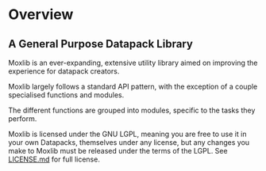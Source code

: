 # Overview
## A General Purpose Datapack Library

Moxlib is an ever-expanding, extensive utility library aimed on improving the experience for datapack creators.

Moxlib largely follows a standard API pattern, with the exception of a couple specialised functions and modules.

The different functions are grouped into modules, specific to the tasks they perform.

Moxlib is licensed under the GNU LGPL, meaning you are free to use it in your own Datapacks, themselves under any license,
but any changes you make to Moxlib must be released under the terms of the LGPL.
See [LICENSE.md](https://github.com/moxvallix/moxlib/blob/main/LICENSE.md) for full license.